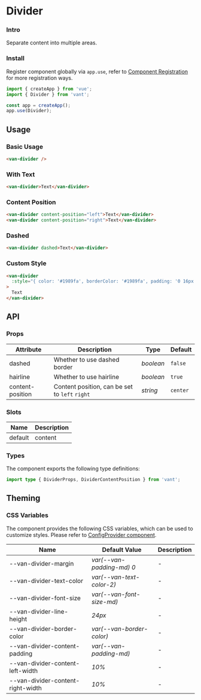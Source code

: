 # Divider

### Intro

Separate content into multiple areas.

### Install

Register component globally via `app.use`, refer to [Component Registration](#/en-US/advanced-usage#zu-jian-zhu-ce) for more registration ways.

```js
import { createApp } from 'vue';
import { Divider } from 'vant';

const app = createApp();
app.use(Divider);
```

## Usage

### Basic Usage

```html
<van-divider />
```

### With Text

```html
<van-divider>Text</van-divider>
```

### Content Position

```html
<van-divider content-position="left">Text</van-divider>
<van-divider content-position="right">Text</van-divider>
```

### Dashed

```html
<van-divider dashed>Text</van-divider>
```

### Custom Style

```html
<van-divider
  :style="{ color: '#1989fa', borderColor: '#1989fa', padding: '0 16px' }"
>
  Text
</van-divider>
```

## API

### Props

| Attribute | Description | Type | Default |
| --- | --- | --- | --- |
| dashed | Whether to use dashed border | _boolean_ | `false` |
| hairline | Whether to use hairline | _boolean_ | `true` |
| content-position | Content position, can be set to `left` `right` | _string_ | `center` |

### Slots

| Name    | Description |
| ------- | ----------- |
| default | content     |

### Types

The component exports the following type definitions:

```ts
import type { DividerProps, DividerContentPosition } from 'vant';
```

## Theming

### CSS Variables

The component provides the following CSS variables, which can be used to customize styles. Please refer to [ConfigProvider component](#/en-US/config-provider).

| Name                              | Default Value             | Description |
| --------------------------------- | ------------------------- | ----------- |
| --van-divider-margin              | _var(--van-padding-md) 0_ | -           |
| --van-divider-text-color          | _var(--van-text-color-2)_ | -           |
| --van-divider-font-size           | _var(--van-font-size-md)_ | -           |
| --van-divider-line-height         | _24px_                    | -           |
| --van-divider-border-color        | _var(--van-border-color)_ | -           |
| --van-divider-content-padding     | _var(--van-padding-md)_   | -           |
| --van-divider-content-left-width  | _10%_                     | -           |
| --van-divider-content-right-width | _10%_                     | -           |
